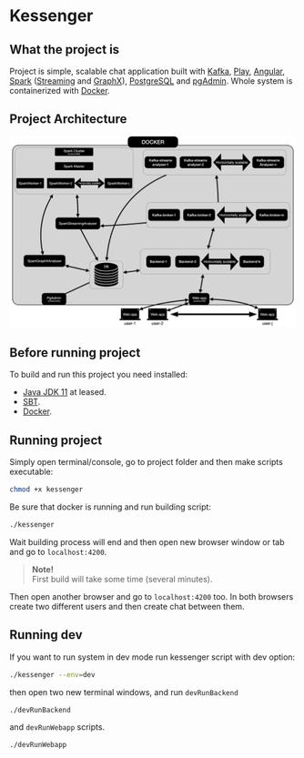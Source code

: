 # Kessenger

## What the project is

Project is simple, scalable chat application built with [Kafka](https://kafka.apache.org/), [Play](https://www.playframework.com/),
[Angular](https://angular.io/), [Spark](https://spark.apache.org/) ([Streaming](https://spark.apache.org/streaming/) 
and [GraphX](https://spark.apache.org/graphx/)), [PostgreSQL](https://www.postgresql.org/) 
and [pgAdmin](https://www.pgadmin.org/). Whole system is containerized with [Docker](https://www.docker.com/).


## Project Architecture

![System Architecture](architecture.jpeg)

## Before running project 

To build and run this project you need installed:

- [Java JDK 11](https://adoptopenjdk.net/) at leased. 
- [SBT](https://www.scala-sbt.org/).
- [Docker](https://www.docker.com/).

 
## Running project

Simply open terminal/console, go to project folder and then make scripts executable:

```bash
chmod +x kessenger
```

Be sure that docker is running and run building script:

```bash
./kessenger
```

Wait building process will end and then open new browser window or tab and go to `localhost:4200`. 

> **Note!** <br>
> First build will take some time (several minutes).

Then open another browser and go to `localhost:4200` too. In both browsers create two different users and then create chat between them.

## Running dev
If you want to run system in dev mode run kessenger script with dev option: 

```bash
./kessenger --env=dev
```

then open two new terminal windows, and run `devRunBackend`

```bash
./devRunBackend
```

and `devRunWebapp` scripts.

```bash
./devRunWebapp
```

